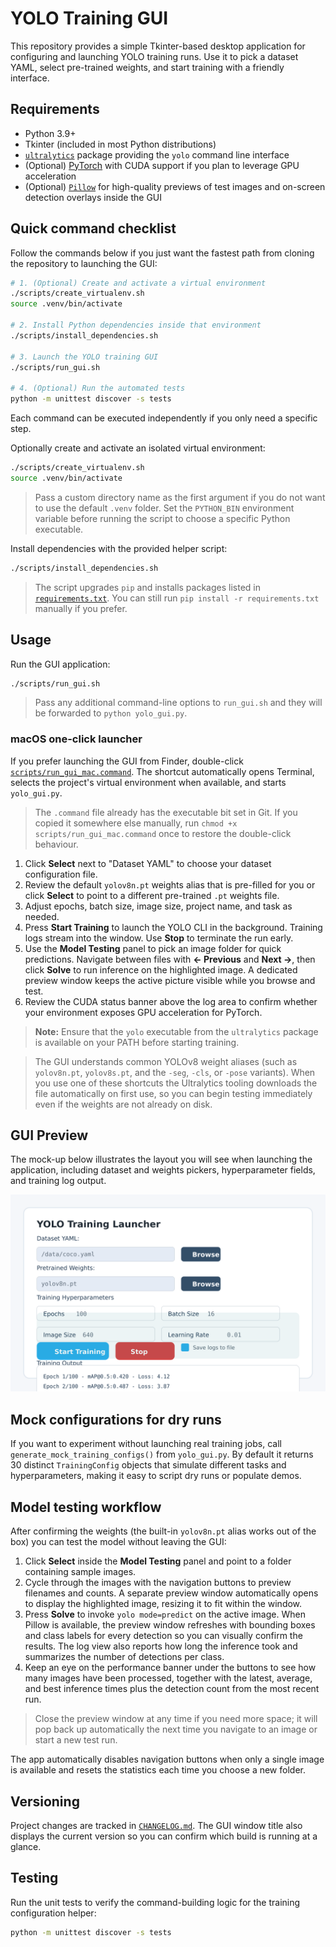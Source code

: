 # YOLO Training GUI

This repository provides a simple Tkinter-based desktop application for
configuring and launching YOLO training runs. Use it to pick a dataset YAML,
select pre-trained weights, and start training with a friendly interface.

## Requirements

- Python 3.9+
- Tkinter (included in most Python distributions)
- [`ultralytics`](https://pypi.org/project/ultralytics/) package providing the
  `yolo` command line interface
- (Optional) [PyTorch](https://pytorch.org/get-started/locally/) with CUDA
  support if you plan to leverage GPU acceleration
- (Optional) [`Pillow`](https://pypi.org/project/Pillow/) for high-quality
  previews of test images and on-screen detection overlays inside the GUI

## Quick command checklist

Follow the commands below if you just want the fastest path from cloning the
repository to launching the GUI:

```bash
# 1. (Optional) Create and activate a virtual environment
./scripts/create_virtualenv.sh
source .venv/bin/activate

# 2. Install Python dependencies inside that environment
./scripts/install_dependencies.sh

# 3. Launch the YOLO training GUI
./scripts/run_gui.sh

# 4. (Optional) Run the automated tests
python -m unittest discover -s tests
```

Each command can be executed independently if you only need a specific step.

Optionally create and activate an isolated virtual environment:

```bash
./scripts/create_virtualenv.sh
source .venv/bin/activate
```

> Pass a custom directory name as the first argument if you do not want to use
> the default `.venv` folder. Set the `PYTHON_BIN` environment variable before
> running the script to choose a specific Python executable.

Install dependencies with the provided helper script:

```bash
./scripts/install_dependencies.sh
```

> The script upgrades `pip` and installs packages listed in
> [`requirements.txt`](requirements.txt). You can still run `pip install -r
> requirements.txt` manually if you prefer.

## Usage

Run the GUI application:

```bash
./scripts/run_gui.sh
```

> Pass any additional command-line options to `run_gui.sh` and they will be
> forwarded to `python yolo_gui.py`.

### macOS one-click launcher

If you prefer launching the GUI from Finder, double-click
[`scripts/run_gui_mac.command`](scripts/run_gui_mac.command). The shortcut
automatically opens Terminal, selects the project's virtual environment when
available, and starts `yolo_gui.py`.

> The `.command` file already has the executable bit set in Git. If you copied it
> somewhere else manually, run `chmod +x scripts/run_gui_mac.command` once to
> restore the double-click behaviour.

1. Click **Select** next to "Dataset YAML" to choose your dataset configuration
   file.
2. Review the default `yolov8n.pt` weights alias that is pre-filled for you or
   click **Select** to point to a different pre-trained `.pt` weights file.
3. Adjust epochs, batch size, image size, project name, and task as needed.
4. Press **Start Training** to launch the YOLO CLI in the background. Training
   logs stream into the window. Use **Stop** to terminate the run early.
5. Use the **Model Testing** panel to pick an image folder for quick
   predictions. Navigate between files with **← Previous** and **Next →**,
   then click **Solve** to run inference on the highlighted image. A dedicated
   preview window keeps the active picture visible while you browse and test.
6. Review the CUDA status banner above the log area to confirm whether your
   environment exposes GPU acceleration for PyTorch.

> **Note:** Ensure that the `yolo` executable from the `ultralytics` package is
> available on your PATH before starting training.

> The GUI understands common YOLOv8 weight aliases (such as `yolov8n.pt`,
> `yolov8s.pt`, and the `-seg`, `-cls`, or `-pose` variants). When you use one
> of these shortcuts the Ultralytics tooling downloads the file automatically on
> first use, so you can begin testing immediately even if the weights are not
> already on disk.

## GUI Preview

The mock-up below illustrates the layout you will see when launching the
application, including dataset and weights pickers, hyperparameter fields, and
training log output.

![YOLO GUI mock-up](assets/yolo_gui_mockup.svg)

## Mock configurations for dry runs

If you want to experiment without launching real training jobs, call
`generate_mock_training_configs()` from `yolo_gui.py`. By default it returns 30
distinct `TrainingConfig` objects that simulate different tasks and
hyperparameters, making it easy to script dry runs or populate demos.

## Model testing workflow

After confirming the weights (the built-in `yolov8n.pt` alias works out of the
box) you can test the model without leaving the GUI:

1. Click **Select** inside the **Model Testing** panel and point to a folder
   containing sample images.
2. Cycle through the images with the navigation buttons to preview filenames
   and counts. A separate preview window automatically opens to display the
   highlighted image, resizing it to fit within the window.
3. Press **Solve** to invoke `yolo mode=predict` on the active image. When
   Pillow is available, the preview window refreshes with bounding boxes and
   class labels for every detection so you can visually confirm the results.
   The log view also reports how long the inference took and summarizes the
   number of detections per class.
4. Keep an eye on the performance banner under the buttons to see how many
   images have been processed, together with the latest, average, and best
   inference times plus the detection count from the most recent run.

> Close the preview window at any time if you need more space; it will pop back
> up automatically the next time you navigate to an image or start a new test
> run.

The app automatically disables navigation buttons when only a single image is
available and resets the statistics each time you choose a new folder.

## Versioning

Project changes are tracked in [`CHANGELOG.md`](CHANGELOG.md). The GUI window
title also displays the current version so you can confirm which build is
running at a glance.

## Testing

Run the unit tests to verify the command-building logic for the training
configuration helper:

```bash
python -m unittest discover -s tests
```
